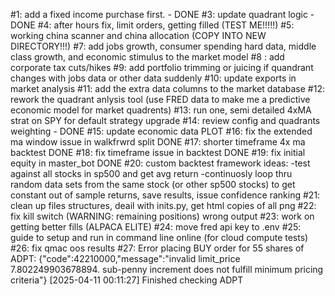 #1: add a fixed income purchase first. - DONE
#3: update quadrant logic - DONE
#4: after hours fix, limit orders, getting filled (TEST ME!!!!!)
#5: working china scanner and china allocation (COPY INTO NEW DIRECTORY!!!)
#7: add jobs growth, consumer spending hard data, middle class growth, and economic stimulus to the market model
#8 : add corporate tax cuts/hikes
#9: add portfolio trimming or juicing if quandrant changes with jobs data or other data suddenly
#10: update exports in market analysis
#11: add the extra data columns to the market database
#12: rework the quadrant anlysis tool (use FRED data to make me a predictive economic model for market quadrents)
#13: run one, semi detailed 4xMA strat on SPY for default strategy upgrade
#14: review config and quadrants weighting - DONE
#15: update economic data PLOT
#16: fix the extended ma window issue in walkfrwrd split DONE
#17: shorter timeframe 4x ma backtest DONE
#18: fix timeframe issue in backtest DONE
#19: fix initial equity in master_bot DONE
#20: custom backtest framework ideas:
    -test against all stocks in sp500 and get avg return
    -continuosly loop thru random data sets from the same stock (or other sp500 stocks)
    to get constant out of sample returns, save results, issue confidence ranking
#21: clean up files structures, deail with inits.py, get html copies of all png
#22: fix kill switch (WARNING: remaining positions) wrong output
#23: work on getting better fills (ALPACA ELITE)
#24: move fred api key to .env
#25: guide to setup and run in command line online (for cloud compute tests)
#26: fix qmac oos results
#27: Error placing BUY order for 55 shares of ADPT: {"code":42210000,"message":"invalid limit_price 7.802249903678894. sub-penny increment does not fulfill minimum pricing criteria"}
[2025-04-11 00:11:27] Finished checking ADPT

    